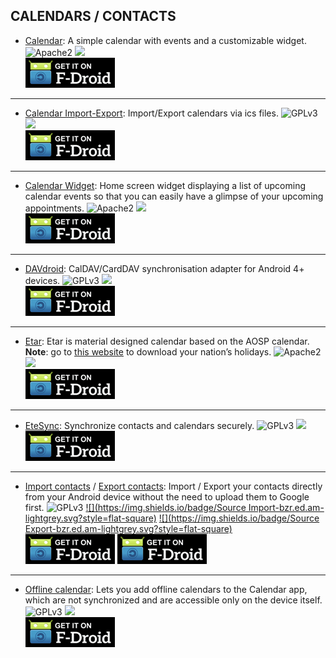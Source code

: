 <!--
    Copyright (C)  2017 PRIMOKORN.
    Permission is granted to copy, distribute and/or modify this document
    under the terms of the GNU Free Documentation License, Version 1.3
    or any later version published by the Free Software Foundation;
    with no Invariant Sections, no Front-Cover Texts, and no Back-Cover Texts.
    A copy of the license is included in the section entitled "GNU
    Free Documentation License".
-->
## CALENDARS / CONTACTS

* [Calendar](https://f-droid.org/repository/browse/?fdfilter=Calendar&fdid=com.simplemobiletools.calendar): A simple calendar with events and a customizable widget.
![Apache2](https://img.shields.io/badge/License-Apache%202.0-yellowgreen.svg?style=flat-square)
[![](https://img.shields.io/badge/Source-Github-lightgrey.svg?style=flat-square)](https://github.com/SimpleMobileTools/Simple-Calendar)  
[![](Pictures/F-Droid.png)](https://f-droid.org/repository/browse/?fdfilter=Calendar&fdid=com.simplemobiletools.calendar)

***

* [Calendar Import-Export](https://f-droid.org/repository/browse/?fdfilter=calendar+import&fdid=org.sufficientlysecure.ical): Import/Export calendars via ics files.
![GPLv3](https://img.shields.io/badge/License-GPLv3-brightgreen.svg?style=flat-square)
[![](https://img.shields.io/badge/Source-Github-lightgrey.svg?style=flat-square)](https://github.com/SufficientlySecure/calendar-import-export)  
[![](Pictures/F-Droid.png)](https://f-droid.org/repository/browse/?fdfilter=calendar+import&fdid=org.sufficientlysecure.ical)

***

* [Calendar Widget](https://f-droid.org/repository/browse/?fdid=com.plusonelabs.calendar): Home screen widget displaying a list of upcoming calendar events so that you can easily have a glimpse of your upcoming appointments.
![Apache2](https://img.shields.io/badge/License-Apache%202.0-yellowgreen.svg?style=flat-square)
[![](https://img.shields.io/badge/Source-Github-lightgrey.svg?style=flat-square)](https://github.com/plusonelabs/calendar-widget)  
[![](Pictures/F-Droid.png)](https://f-droid.org/repository/browse/?fdid=com.plusonelabs.calendar)

***

* [DAVdroid](http://v.ht/pkUE): CalDAV/CardDAV synchronisation adapter for Android 4+ devices.
![GPLv3](https://img.shields.io/badge/License-GPLv3-brightgreen.svg?style=flat-square)
[![](https://img.shields.io/badge/Source-davdroid-lightgrey.svg?style=flat-square)](https://davdroid.bitfire.at/source/)  
[![](Pictures/F-Droid.png)](http://v.ht/pkUE)

***

* [Etar](http://v.ht/IDXQ): Etar is material designed calendar based on the AOSP calendar.  
**Note**: go to [this website](https://www.mozilla.org/en-US/projects/calendar/holidays/) to download your nation’s holidays.
![Apache2](https://img.shields.io/badge/License-Apache%202.0-yellowgreen.svg?style=flat-square)
[![](https://img.shields.io/badge/Source-Github-lightgrey.svg?style=flat-square)](https://github.com/xsoh/Etar-Calendar)  
[![](Pictures/F-Droid.png)](http://v.ht/IDXQ)

***

* [EteSync](https://f-droid.org/repository/browse/?fdid=com.etesync.syncadapter): Synchronize contacts and calendars securely.
![GPLv3](https://img.shields.io/badge/License-GPLv3-brightgreen.svg?style=flat-square)
[![](https://img.shields.io/badge/Source-Github-lightgrey.svg?style=flat-square)](https://github.com/etesync/android)  
[![](Pictures/F-Droid.png)](https://f-droid.org/repository/browse/?fdid=com.etesync.syncadapter)

***

* [Import contacts](http://v.ht/zyRr) / [Export contacts](http://v.ht/I456): Import / Export your contacts directly from your Android device without the need to upload them to Google first.
![GPLv3](https://img.shields.io/badge/License-GPLv3-brightgreen.svg?style=flat-square)
[![](https://img.shields.io/badge/Source Import-bzr.ed.am-lightgrey.svg?style=flat-square)](http://bzr.ed.am/android/import-contacts)
[![](https://img.shields.io/badge/Source Export-bzr.ed.am-lightgrey.svg?style=flat-square)](http://bzr.ed.am/android/export-contacts)  
[![](Pictures/F-Droid.png)](http://v.ht/zyRr)  [![](Pictures/F-Droid.png)](http://v.ht/I456)

***

* [Offline calendar](http://v.ht/B2WP): Lets you add offline calendars to the Calendar app, which are not synchronized and are accessible only on the device itself.
![GPLv3](https://img.shields.io/badge/License-GPLv3-brightgreen.svg?style=flat-square)
[![](https://img.shields.io/badge/Source-Github-lightgrey.svg?style=flat-square)](https://github.com/SufficientlySecure/offline-calendar)  
[![](Pictures/F-Droid.png)](http://v.ht/B2WP)